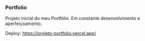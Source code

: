 ### Portfolio

Projeto inicial do meu Portfólio. Em constante desenvolvimento e aperfeiçoamento.

Deploy: https://projeto-portfolio.vercel.app/
